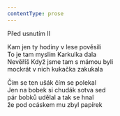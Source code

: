 ```yaml
---
contentType: prose
---
```


Před usnutím II

Kam jen ty hodiny v lese pověsili  
To je tam myslím Karkulka dala  
Nevěříš Když jsme tam s mámou byli  
mockrát v nich kukačka zakukala

  

Čím se ten ušák čím se polekal  
Jen na bobek si chudák sotva sed  
pár bobků udělal a tak se hnal  
že pod ocáskem mu zbyl papírek

